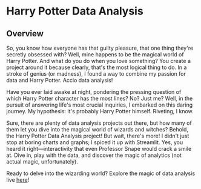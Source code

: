 # Harry Potter Data Analysis

## Overview 
So, you know how everyone has that guilty pleasure, that one thing they're secretly obsessed with? Well, mine happens to be the magical world of Harry Potter. And what do you do when you love something? You create a project around it because clearly, that's the most logical thing to do. In a stroke of genius (or madness), I found a way to combine my passion for data and Harry Potter. Accio data analysis!

Have you ever laid awake at night, pondering the pressing question of which Harry Potter character has the most lines? No? Just me? Well, in the pursuit of answering life's most crucial inquiries, I embarked on this daring journey. My hypothesis: it's probably Harry Potter himself. Riveting, I know.

Sure, there are plenty of data analysis projects out there, but how many of them let you dive into the magical world of wizards and witches? Behold, the Harry Potter Data Analysis project! But wait, there's more! I didn't just stop at boring charts and graphs; I spiced it up with Streamlit. Yes, you heard it right—interactivity that even Professor Snape would crack a smile at. Dive in, play with the data, and discover the magic of analytics (not actual magic, unfortunately).

Ready to delve into the wizarding world? Explore the magic of data analysis live [here](https://tamara-analysis-harry-potter.streamlit.app/)!
